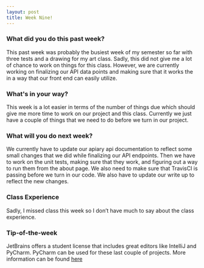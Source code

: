 ```yaml
---
layout: post
title: Week Nine!
---
```


### What did you do this past week?

This past week was probably the busiest week of my semester so far with three tests and a drawing for my art class. Sadly, this did not give me a lot of chance to work on things for this class. However, we are currently working on finalizing our API data points and making sure that it works the in a way that our front end can easily utilize. 

### What's in your way?

This week is a lot easier in terms of the number of things due which should give me more time to work on our project and this class. Currently we just have a couple of things that we need to do before we turn in our project.

### What will you do next week?

We currently have to update our apiary api documentation to reflect some small changes that we did while finalizing our API endpoints. Then we have to work on the unit tests, making sure that they work, and figuring out a way to run them from the about page. We also need to make sure that TravisCI is passing before we turn in our code. We also have to update our write up to reflect the new changes.

### Class Experience

Sadly, I missed class this week so I don’t have much to say about the class experience.

### Tip-of-the-week

JetBrains offers a student license that includes great editors like IntelliJ and PyCharm. PyCharm can be used for these last couple of projects. More information can be found [here](https://www.jetbrains.com/student/)
